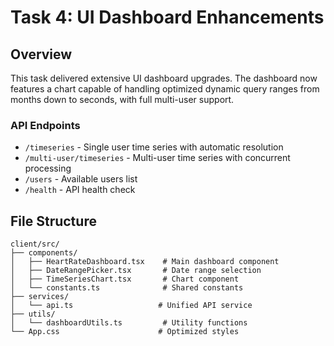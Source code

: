# Task 4: UI Dashboard Enhancements

## Overview
This task delivered extensive UI dashboard upgrades. The dashboard now features a chart capable of handling optimized dynamic query ranges from months down to seconds, with full multi-user support.

### API Endpoints
- `/timeseries` - Single user time series with automatic resolution
- `/multi-user/timeseries` - Multi-user time series with concurrent processing
- `/users` - Available users list
- `/health` - API health check

## File Structure
```
client/src/
├── components/
│   ├── HeartRateDashboard.tsx    # Main dashboard component
│   ├── DateRangePicker.tsx       # Date range selection
│   ├── TimeSeriesChart.tsx       # Chart component
│   └── constants.ts              # Shared constants
├── services/
│   └── api.ts                   # Unified API service
├── utils/
│   └── dashboardUtils.ts         # Utility functions
└── App.css                      # Optimized styles
```

